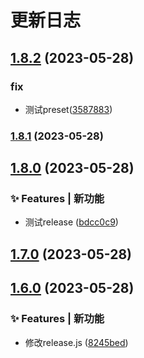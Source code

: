 # 更新日志

## [1.8.2](https://github.com/szvictor/release-it-demo/compare/1.8.1...1.8.2) (2023-05-28)


### fix

* 测试preset([3587883](https://github.com/szvictor/release-it-demo/commit/3587883bef17f60f9c8f00f481866bd434176b56))

### [1.8.1](https://github.com/szvictor/release-it-demo/compare/1.8.0...1.8.1) (2023-05-28)

## [1.8.0](https://github.com/szvictor/release-it-demo/compare/1.7.0...1.8.0) (2023-05-28)


### ✨ Features | 新功能

* 测试release ([bdcc0c9](https://github.com/szvictor/release-it-demo/commit/bdcc0c9a561c546217729674a5a4039416594af8))

## [1.7.0](https://github.com/szvictor/release-it-demo/compare/1.6.0...1.7.0) (2023-05-28)

## [1.6.0](https://github.com/szvictor/release-it-demo/compare/1.5.0...1.6.0) (2023-05-28)


### ✨ Features | 新功能

* 修改release.js ([8245bed](https://github.com/szvictor/release-it-demo/commit/8245bede9cd0d3cbd5d632fb38cf908db52e3eb3))